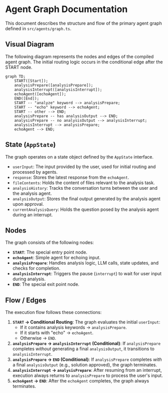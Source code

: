 # Agent Graph Documentation

This document describes the structure and flow of the primary agent graph defined in `src/agents/graph.ts`.

## Visual Diagram

The following diagram represents the nodes and edges of the compiled agent graph. The initial routing logic occurs in the conditional edge after the START node.

<!-- MERMAID_DIAGRAM_START -->
```mermaid
graph TD;
    START([Start]);
    analysisPrepare([analysisPrepare]);
    analysisInterrupt([analysisInterrupt]);
    echoAgent([echoAgent]);
    END([End]);
    START -- "analyze" keyword --> analysisPrepare;
    START -- "echo" keyword --> echoAgent;
    START -- other --> END;
    analysisPrepare -- has analysisOutput --> END;
    analysisPrepare -- no analysisOutput --> analysisInterrupt;
    analysisInterrupt --> analysisPrepare;
    echoAgent --> END;
```
<!-- MERMAID_DIAGRAM_END -->

## State (`AppState`)

The graph operates on a state object defined by the `AppState` interface.

*   `userInput`: The input provided by the user, used for initial routing and processed by agents.
*   `response`: Stores the latest response from the `echoAgent`.
*   `fileContents`: Holds the content of files relevant to the analysis task.
*   `analysisHistory`: Tracks the conversation turns between the user and the analysis agent.
*   `analysisOutput`: Stores the final output generated by the analysis agent upon approval.
*   `currentAnalysisQuery`: Holds the question posed by the analysis agent during an interrupt.

## Nodes

The graph consists of the following nodes:

*   **`START`**: The special entry point node.
*   **`echoAgent`**: Simple agent for echoing input.
*   **`analysisPrepare`**: Handles analysis logic, LLM calls, state updates, and checks for completion.
*   **`analysisInterrupt`**: Triggers the pause (`interrupt`) to wait for user input during analysis.
*   **`END`**: The special exit point node.

## Flow / Edges

The execution flow follows these connections:

1.  **`START` -> Conditional Routing**: The graph evaluates the initial `userInput`:
    *   If it contains analysis keywords -> `analysisPrepare`.
    *   If it starts with "echo" -> `echoAgent`.
    *   Otherwise -> `END`.
2.  **`analysisPrepare` -> `analysisInterrupt` (Conditional)**: If `analysisPrepare` completes *without* generating a final `analysisOutput`, it transitions to `analysisInterrupt`.
3.  **`analysisPrepare` -> `END` (Conditional)**: If `analysisPrepare` completes *with* a final `analysisOutput` (e.g., solution approved), the graph terminates.
4.  **`analysisInterrupt` -> `analysisPrepare`**: After resuming from an interrupt, execution always returns to `analysisPrepare` to process the user's input.
5.  **`echoAgent` -> `END`**: After the `echoAgent` completes, the graph always terminates. 